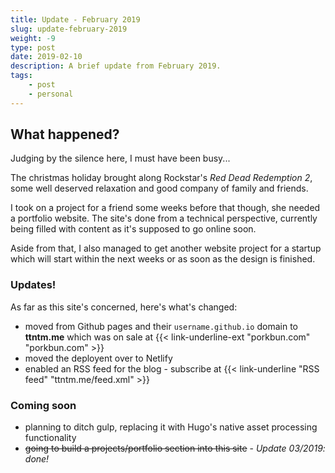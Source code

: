 ```yaml
---
title: Update - February 2019
slug: update-february-2019
weight: -9
type: post
date: 2019-02-10
description: A brief update from February 2019.
tags:
    - post
    - personal
---
```


## What happened?

Judging by the silence here, I must have been busy...

The christmas holiday brought along Rockstar's _Red Dead Redemption 2_, some well deserved relaxation and good company of family and friends.

I took on a project for a friend some weeks before that though, she needed a portfolio website. The site's done from a technical perspective, currently being filled with content as it's supposed to go online soon.

Aside from that, I also managed to get another website project for a startup which will start within the next weeks or as soon as the design is finished.

### Updates!

As far as this site's concerned, here's what's changed:

- moved from Github pages and their `username.github.io` domain to **ttntm.me** which was on sale at {{< link-underline-ext "porkbun.com" "porkbun.com" >}}
- moved the deployent over to Netlify
- enabled an RSS feed for the blog - subscribe at {{< link-underline "RSS feed" "ttntm.me/feed.xml" >}}

### Coming soon

- planning to ditch gulp, replacing it with Hugo's native asset processing functionality
- <s>going to build a projects/portfolio section into this site</s> - *Update 03/2019: done!*